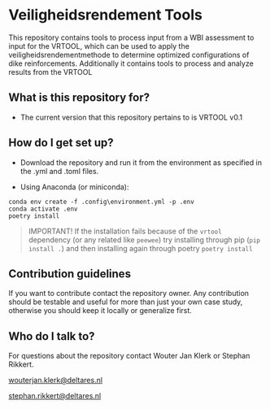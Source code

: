 # Veiligheidsrendement Tools #

This repository contains tools to process input from a WBI assessment to input for the VRTOOL, which can be used to apply the veiligheidsrendementmethode to determine optimized configurations of dike reinforcements. Additionally it contains tools to process and analyze results from the VRTOOL

## What is this repository for?

* The current version that this repository pertains to is VRTOOL v0.1

## How do I get set up? ##

* Download the repository and run it from the environment as specified in the .yml and .toml files.

* Using Anaconda (or miniconda):
```
conda env create -f .config\environment.yml -p .env
conda activate .env
poetry install
```
> IMPORTANT! If the installation fails because of the `vrtool` dependency (or any related like `peewee`) try installing through pip (`pip install .`) and then installing again through poetry `poetry install`

## Contribution guidelines ##

If you want to contribute contact the repository owner. Any contribution should be testable and useful for more than just your own case study, otherwise you should keep it locally or generalize first.

## Who do I talk to? ##

For questions about the repository contact Wouter Jan Klerk or Stephan Rikkert.

wouterjan.klerk@deltares.nl

stephan.rikkert@deltares.nl
